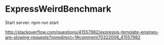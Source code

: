 # ExpressWeirdBenchmark

Start server:
npm run start

http://stackoverflow.com/questions/41557982/expressjs-template-engines-are-slowing-requests?noredirect=1#comment70322006_41557982
